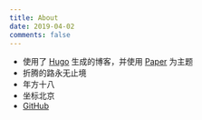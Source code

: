 ```yaml
---
title: About
date: 2019-04-02
comments: false
---
```


- 使用了 [Hugo](https://gohugo.io/) 生成的博客，并使用 [Paper](https://github.com/nanxiaobei/hugo-paper) 为主题
- 折腾的路永无止境
- 年方十八
- 坐标北京
- [GitHub](https://github.com/Yucklys/)


